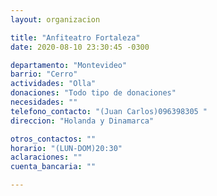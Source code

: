 ```yaml
---
layout: organizacion

title: "Anfiteatro Fortaleza"
date: 2020-08-10 23:30:45 -0300

departamento: "Montevideo"
barrio: "Cerro"
actividades: "Olla"
donaciones: "Todo tipo de donaciones"
necesidades: ""
telefono_contacto: "(Juan Carlos)096398305 "
direccion: "Holanda y Dinamarca"

otros_contactos: ""
horario: "(LUN-DOM)20:30"
aclaraciones: ""
cuenta_bancaria: ""

---
```

